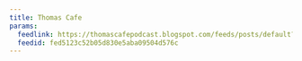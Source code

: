 ```yaml
---
title: Thomas Cafe
params:
  feedlink: https://thomascafepodcast.blogspot.com/feeds/posts/default?alt=rss
  feedid: fed5123c52b05d830e5aba09504d576c
---
```

